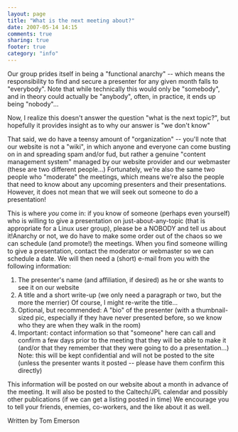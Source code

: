 ```yaml
---
layout: page
title: "What is the next meeting about?"
date: 2007-05-14 14:15
comments: true
sharing: true
footer: true
category: "info"
---
```


Our group prides itself in being a "functional anarchy" -- which means the responsibility to find and secure a presenter for any given month falls to "everybody". Note that while technically this would only be "somebody", and in theory could actually be "anybody", often, in practice, it ends up being "nobody"...

Now, I realize this doesn't answer the question "what is the next topic?", but hopefully it provides insight as to why our answer is "we don't know"

That said, we do have a teensy amount of "organization" -- you'll note that our website is not a "wiki", in which anyone and everyone can come busting on in and spreading spam and/or fud, but rather a genuine "content management system" managed by our website provider and our webmaster (these are two different people...) Fortunately, we're also the same two people who "moderate" the meetings, which means we're also the people that need to know about any upcoming presenters and their presentations. However, it does not mean that we will seek out someone to do a presentation!

This is where *you* come in: if you know of someone (perhaps even yourself) who is willing to give a presentation on just-about-any-topic (that is appropriate for a Linux user group), please be a NOBODY and tell us about it!Anarchy or not, we do have to make some order out of the chaos so we can schedule (and promote!) the meetings. When you find someone willing to give a presentation, contact the moderator or webmaster so we can schedule a date. We will then need a (short) e-mail from you with the following information:

1. The presenter's name (and affiliation, if desired) as he or she wants to see it on our website
2. A title and a short write-up (we only need a paragraph or two, but the more the merrier) Of course, I might re-write the title...
3. Optional, but recommended: A "bio" of the presenter (with a thumbnail-sized pic, especially if they have never presented before, so we know who they are when they walk in the room)
4. Important: contact information so that "someone" here can call and confirm a few days prior to the meeting that they will be able to make it (and/or that they remember that they were going to do a presentation...) Note: this will be kept confidential and will not be posted to the site (unless the presenter wants it posted -- please have them confirm this directly)

This information will be posted on our website about a month in advance of the meeting. It will also be posted to the Caltech/JPL calendar and possibly other publications (if we can get a listing posted in time) We encourage you to tell your friends, enemies, co-workers, and the like about it as well.

Written by Tom Emerson

